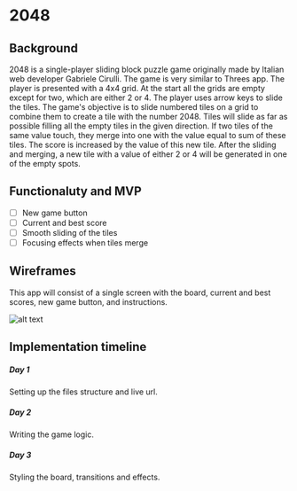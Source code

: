 # 2048

## Background

2048 is a single-player sliding block puzzle game originally made by Italian web developer Gabriele Cirulli. The game is very similar to Threes app. The player is presented with a 4x4 grid. At the start all the grids are empty except for two, which are either 2 or 4. The player uses arrow keys to slide the tiles. The game's objective is to slide numbered tiles on a grid to combine them to create a tile with the number 2048. Tiles will slide as far as possible filling all the empty tiles in the given direction. If two tiles of the same value touch, they merge into one with the value equal to sum of these tiles. The score is increased by the value of this new tile. After the sliding and merging, a new tile with a value of either 2 or 4 will be generated in one of the empty spots.

## Functionaluty and MVP

- [ ] New game button
- [ ] Current and best score
- [ ] Smooth sliding of the tiles
- [ ] Focusing effects when tiles merge

## Wireframes

This app will consist of a single screen with the board, current and best scores, new game button, and instructions.

![alt text](https://github.com/knasirov/2048/wireframes/game_screen.png "Wireframes")

## Implementation timeline

##### Day 1
Setting up the files structure and live url.

##### Day 2
Writing the game logic.

##### Day 3
Styling the board, transitions and effects.
